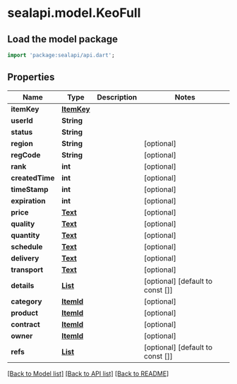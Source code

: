 # sealapi.model.KeoFull

## Load the model package
```dart
import 'package:sealapi/api.dart';
```

## Properties
Name | Type | Description | Notes
------------ | ------------- | ------------- | -------------
**itemKey** | [**ItemKey**](ItemKey.md) |  | 
**userId** | **String** |  | 
**status** | **String** |  | 
**region** | **String** |  | [optional] 
**regCode** | **String** |  | [optional] 
**rank** | **int** |  | [optional] 
**createdTime** | **int** |  | [optional] 
**timeStamp** | **int** |  | [optional] 
**expiration** | **int** |  | [optional] 
**price** | [**Text**](Text.md) |  | [optional] 
**quality** | [**Text**](Text.md) |  | [optional] 
**quantity** | [**Text**](Text.md) |  | [optional] 
**schedule** | [**Text**](Text.md) |  | [optional] 
**delivery** | [**Text**](Text.md) |  | [optional] 
**transport** | [**Text**](Text.md) |  | [optional] 
**details** | [**List<Text>**](Text.md) |  | [optional] [default to const []]
**category** | [**ItemId**](ItemId.md) |  | [optional] 
**product** | [**ItemId**](ItemId.md) |  | [optional] 
**contract** | [**ItemId**](ItemId.md) |  | [optional] 
**owner** | [**ItemId**](ItemId.md) |  | [optional] 
**refs** | [**List<ItemId>**](ItemId.md) |  | [optional] [default to const []]

[[Back to Model list]](../README.md#documentation-for-models) [[Back to API list]](../README.md#documentation-for-api-endpoints) [[Back to README]](../README.md)


